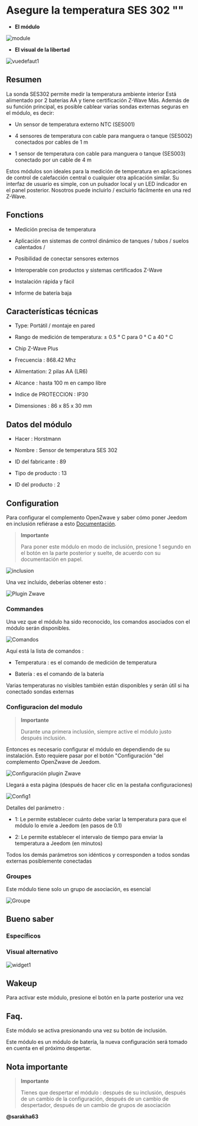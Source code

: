 Asegure la temperatura SES 302 ""
============================

-   **El módulo**

![module](images/secure.ses302/module.jpg)

-   **El visual de la libertad**

![vuedefaut1](images/secure.ses302/vuedefaut1.jpg)

Resumen
------

La sonda SES302 permite medir la temperatura ambiente
interior Está alimentado por 2 baterías AA y tiene certificación Z-Wave
Más. Además de su función principal, es posible cablear
varias sondas externas seguras en el módulo, es decir:

-   Un sensor de temperatura externo NTC (SES001)

-   4 sensores de temperatura con cable para manguera o tanque (SES002) conectados por cables de 1 m

-   1 sensor de temperatura con cable para manguera o tanque (SES003) conectado por un cable de 4 m

Estos módulos son ideales para la medición de temperatura en
aplicaciones de control de calefacción central o cualquier otra
aplicación similar. Su interfaz de usuario es simple, con un
pulsador local y un LED indicador en el panel posterior. Nosotros
puede incluirlo / excluirlo fácilmente en una red Z-Wave.

Fonctions
---------

-   Medición precisa de temperatura

-   Aplicación en sistemas de control dinámico de tanques / tubos / suelos calentados /

-   Posibilidad de conectar sensores externos

-   Interoperable con productos y sistemas certificados Z-Wave

-   Instalación rápida y fácil

-   Informe de batería baja

Características técnicas
---------------------------

-   Type: Portátil / montaje en pared

-   Rango de medición de temperatura: ± 0.5 ° C para 0 ° C a 40 ° C

-   Chip Z-Wave Plus

-   Frecuencia : 868.42 Mhz

-   Alimentation: 2 pilas AA (LR6)

-   Alcance : hasta 100 m en campo libre

-   Indice de PROTECCION : IP30

-   Dimensiones : 86 x 85 x 30 mm

Datos del módulo
-----------------

-   Hacer : Horstmann

-   Nombre : Sensor de temperatura SES 302

-   ID del fabricante : 89

-   Tipo de producto : 13

-   ID del producto : 2

Configuration
-------------

Para configurar el complemento OpenZwave y saber cómo poner Jeedom en
inclusión refiérase a esto
[Documentación](https://doc.jeedom.com/es_ES/plugins/automation%20protocol/openzwave/).

> **Importante**
>
> Para poner este módulo en modo de inclusión, presione 1 segundo en
> el botón en la parte posterior y suelte, de acuerdo con su documentación en papel.

![inclusion](images/secure.ses302/inclusion.jpg)

Una vez incluido, deberías obtener esto :

![Plugin Zwave](images/secure.ses302/information.jpg)

### Commandes

Una vez que el módulo ha sido reconocido, los comandos asociados con el módulo serán
disponibles.

![Comandos](images/secure.ses302/commandes.jpg)

Aquí está la lista de comandos :

-   Temperatura : es el comando de medición de temperatura

-   Batería : es el comando de la batería

Varias temperaturas no visibles también están disponibles y serán
útil si ha conectado sondas externas

### Configuracion del modulo

> **Importante**
>
> Durante una primera inclusión, siempre active el módulo justo después
> inclusión.

Entonces es necesario configurar el módulo en
dependiendo de su instalación. Esto requiere pasar por el botón
"Configuración "del complemento OpenZwave de Jeedom.

![Configuración plugin Zwave](images/plugin/bouton_configuration.jpg)

Llegará a esta página (después de hacer clic en la pestaña
configuraciones)

![Config1](images/secure.ses302/config1.jpg)

Detalles del parámetro :

-   1: Le permite establecer cuánto debe variar la temperatura para que el módulo lo envíe a Jeedom (en pasos de 0.1)

-   2: Le permite establecer el intervalo de tiempo para enviar la temperatura a Jeedom (en minutos)

Todos los demás parámetros son idénticos y corresponden a todos
sondas externas posiblemente conectadas

### Groupes

Este módulo tiene solo un grupo de asociación, es esencial

![Groupe](images/secure.ses302/groupe.jpg)

Bueno saber
------------

### Específicos

### Visual alternativo

![widget1](images/secure.ses302/widget1.jpg)

Wakeup
------

Para activar este módulo, presione el botón en la parte posterior una vez

Faq.
------

Este módulo se activa presionando una vez su botón de inclusión.

Este módulo es un módulo de batería, la nueva configuración será
tomado en cuenta en el próximo despertar.

Nota importante
---------------

> **Importante**
>
> Tienes que despertar el módulo : después de su inclusión, después de un cambio
> de la configuración, después de un cambio de despertador, después de un
> cambio de grupos de asociación

**@sarakha63**
